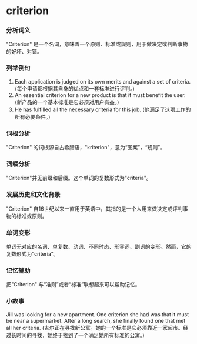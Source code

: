 # criterion

### 分析词义

  

"Criterion" 是一个名词，意味着一个原则、标准或规则，用于做决定或判断事物的好坏、对错。

  

### 列举例句

  

1.  Each application is judged on its own merits and against a set of criteria. (每个申请都根据其自身的优点和一套标准进行评判。)
2.  An essential criterion for a new product is that it must benefit the user. (新产品的一个基本标准是它必须对用户有益。)
3.  He has fulfilled all the necessary criteria for this job. (他满足了这项工作的所有必要条件。)

  

### 词根分析

  

"Criterion" 的词根源自古希腊语，"kriterion"，意为“图案”，“规则”。

  

### 词缀分析

  

"Criterion"并无前缀和后缀。这个单词的复数形式为"criteria"。

  

### 发展历史和文化背景

  

"Criterion" 自16世纪以来一直用于英语中，其指的是一个人用来做决定或评判事物的标准或原则。

  

### 单词变形

  

单词无对应的名词、单复数、动词、不同时态、形容词、副词的变形。然而，它的复数形式为“criteria”。

  

### 记忆辅助

  

把"Criterion" 与“准则”或者“标准”联想起来可以帮助记忆。

  

### 小故事

  

Jill was looking for a new apartment. One criterion she had was that it must be near a supermarket. After a long search, she finally found one that met all her criteria. (吉尔正在寻找新公寓。她的一个标准是它必须靠近一家超市。经过长时间的寻找，她终于找到了一个满足她所有标准的公寓。)
